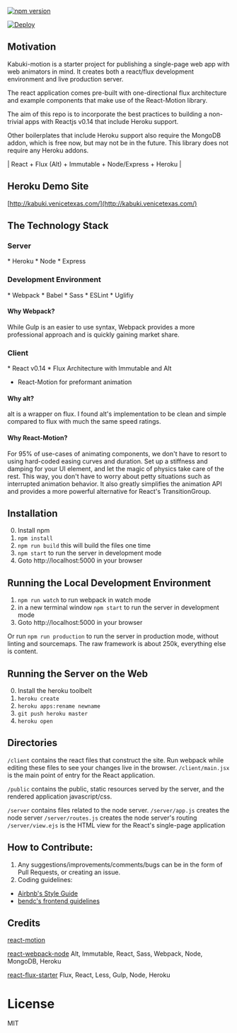
<!--- ![Kabuki](https://s-media-cache-ak0.pinimg.com/736x/bf/5b/71/bf5b71d406c0c8d48a9e313b64edf663.jpg =250x) -->

[![npm version](https://badge.fury.io/js/kabuki-motion.svg)](https://badge.fury.io/js/kabuki-motion)

[![Deploy](https://www.herokucdn.com/deploy/button.png)](https://heroku.com/deploy)

## Motivation

Kabuki-motion is a starter project for publishing a single-page web app with web animators in mind. It creates both a react/flux development environment and live production server.

The react application comes pre-built with one-directional flux architecture and example components that make use of the React-Motion library.

The aim of this repo is to incorporate the best practices to building a non-trivial apps with Reactjs v0.14 that include Heroku support.

Other boilerplates that include Heroku support also require the MongoDB addon, which is free now, but may not be in the future. This library does not require any Heroku addons.

| React + Flux (Alt) + Immutable + Node/Express + Heroku |

## Heroku Demo Site

[http://kabuki.venicetexas.com/](http://kabuki.venicetexas.com/)

## The Technology Stack

### Server

* Heroku
* Node
* Express

### Development Environment

* Webpack
* Babel
* Sass
* ESLint
* Uglifiy

#### Why Webpack?

While Gulp is an easier to use syntax, Webpack provides a more professional approach and is quickly gaining market share.

### Client

* React v0.14
* Flux Architecture with Immutable and Alt
* React-Motion for preformant animation

#### Why alt?

alt is a wrapper on flux. I found alt's implementation to be clean and simple compared to flux with much the same speed ratings. 

#### Why React-Motion?

For 95% of use-cases of animating components, we don't have to resort to using hard-coded easing curves and duration. Set up a stiffness and damping for your UI element, and let the magic of physics take care of the rest. This way, you don't have to worry about petty situations such as interrupted animation behavior. It also greatly simplifies the animation API and provides a more powerful alternative for React's TransitionGroup.

## Installation

0. Install npm
1. `npm install`
2. `npm run build` this will build the files one time
2. `npm start` to run the server in development mode
3. Goto http://localhost:5000 in your browser

## Running the Local Development Environment

1. `npm run watch` to run webpack in watch mode
2. in a new terminal window `npm start` to run the server in development mode
3. Goto http://localhost:5000 in your browser

Or run `npm run production` to run the server in production mode, without linting and sourcemaps. The raw framework is about 250k, everything else is content.

## Running the Server on the Web

0. Install the heroku toolbelt
1. `heroku create`
2. `heroku apps:rename newname`
3. `git push heroku master`
4. `heroku open`

## Directories

`/client` contains the react files that construct the site. Run webpack while editing these files to see your changes live in the browser.
`/client/main.jsx` is the main point of entry for the React application.

`/public` contains the public, static resources served by the server, and the rendered application javascript/css.

`/server` contains files related to the node server.
`/server/app.js` creates the node server
`/server/routes.js` creates the node server's routing
`/server/view.ejs` is the HTML view for the React's single-page application

## How to Contribute:

1. Any suggestions/improvements/comments/bugs can be in the form of Pull Requests, or creating an issue.
2. Coding guidelines:
 - [Airbnb's Style Guide](https://github.com/airbnb/javascript)
 - [bendc's frontend guidelines](https://github.com/bendc/frontend-guidelines)

## Credits

[react-motion](https://github.com/chenglou/react-motion)

[react-webpack-node](https://github.com/choonkending/react-webpack-node)
Alt, Immutable, React, Sass, Webpack, Node, MongoDB, Heroku

[react-flux-starter](https://github.com/heroku/react-flux-starter)
Flux, React, Less, Gulp, Node, Heroku

License
===============
MIT
